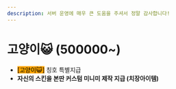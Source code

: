 ```yaml
---
description: 서버 운영에 매우 큰 도움을 주셔서 정말 감사합니다!
---
```


# 고양이😺 (500000\~)

* <mark style="background-color:orange;">\[고양이😺]</mark> <mark style="color:orange;"></mark> 칭호 특별지급
* **자신의 스킨을 본딴  커스텀 미니미 제작  지급 (치장아이템)**

